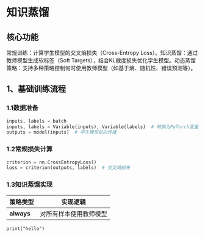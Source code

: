 # 知识蒸馏
## 核心功能
常规训练：计算学生模型的交叉熵损失（Cross-Entropy Loss）。
​知识蒸馏：通过教师模型生成软标签（Soft Targets），结合KL散度损失优化学生模型。
​动态蒸馏策略：支持多种策略控制何时使用教师模型（如基于熵、随机性、错误预测等）。
## 1、基础训练流程
### 1.1数据准备
```python
inputs, labels = batch
inputs, labels = Variable(inputs), Variable(labels)  # 转换为PyTorch变量
outputs = model(inputs)  # 学生模型前向传播
```
### 1.2常规损失计算
```python
criterion = nn.CrossEntropyLoss()
loss = criterion(outputs, labels)  # 交叉熵损失
```
### 1.3知识蒸馏实现
|   策略类型     |  实现逻辑           |
|----------------|--------------------|
|**always**      |对所有样本使用教师模型|

```
print("hello")
```

